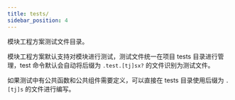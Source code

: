 ```yaml
---
title: tests/
sidebar_position: 4
---
```


模块工程方案测试文件目录。

模块工程方案默认支持对模块进行测试，测试文件统一在项目 tests 目录进行管理，test 命令默认会自动将后缀为 `.test.[tj]sx?` 的文件识别为测试文件。

如果测试中有公共函数和公共组件需要定义，可以直接在 tests 目录使用后缀为 `.[tj]s` 的文件进行编写。
